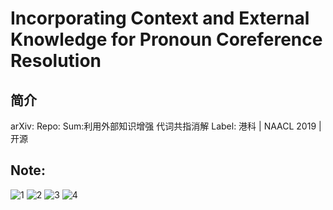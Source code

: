 # Incorporating Context and External Knowledge for Pronoun Coreference Resolution  
## 简介 
arXiv: 
Repo: 
Sum:利用外部知识增强 代词共指消解 
Label: 港科 | NAACL 2019  | 开源 
## Note: 
![1](https://github.com/AutoAVE/Record-Logger/blob/master/图片/00074_代词共指_add知识_01.png) 
![2](https://github.com/AutoAVE/Record-Logger/blob/master/图片/00075_代词共指_add知识_02.png)
![3](https://github.com/AutoAVE/Record-Logger/blob/master/图片/00076_代词共指_add知识_03.png)
![4](https://github.com/AutoAVE/Record-Logger/blob/master/图片/00077_代词共指_add知识_04.png)